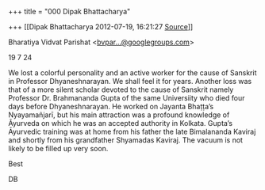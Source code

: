 +++
title = "000 Dipak Bhattacharya"

+++
[[Dipak Bhattacharya	2012-07-19, 16:21:27 [Source](https://groups.google.com/g/bvparishat/c/K6rtOlPBGHk)]]



Bharatiya Vidvat Parishat \<[bvpar...@googlegroups.com]()\>

19 7 24

We lost a colorful personality and an active worker for the cause of Sanskrit in Professor Dhyaneshnarayan. We shall feel it for years. Another loss was that of a more silent scholar devoted to the cause of Sanskrit namely Professor Dr. Brahmananda Gupta of the same Universiity who died four days before Dhyaneshnarayan. He worked on Jayanta Bhaṭṭa’s Nyayamañjarī, but his main attraction was a profound knowledge of Āyurveda on which he was an accepted authority in Kolkata. Gupta’s Āyurvedic training was at home from his father the late Bimalananda Kaviraj and shortly from his grandfather Shyamadas Kaviraj. The vacuum is not likely to be filled up very soon.

Best

DB






